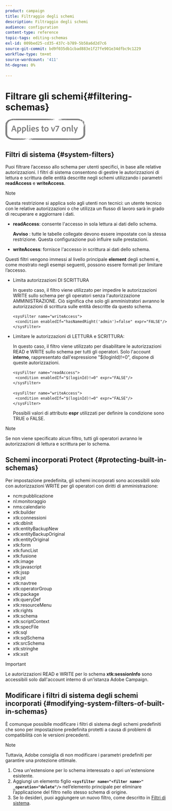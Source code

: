 ```yaml
---
product: campaign
title: Filtraggio degli schemi
description: Filtraggio degli schemi
audience: configuration
content-type: reference
topic-tags: editing-schemas
exl-id: 009bed25-cd35-437c-b789-5b58a6d2d7c6
source-git-commit: bd9f035db1cbad883e1f27fe901e34dfbc9c1229
workflow-type: tm+mt
source-wordcount: '411'
ht-degree: 0%

---
```


# Filtrare gli schemi{#filtering-schemas}

![](../../assets/v7-only.svg)

## Filtri di sistema {#system-filters}

Puoi filtrare l’accesso allo schema per utenti specifici, in base alle relative autorizzazioni. I filtri di sistema consentono di gestire le autorizzazioni di lettura e scrittura delle entità descritte negli schemi utilizzando i parametri **readAccess** e **writeAccess**.

>[!NOTE]
>
>Questa restrizione si applica solo agli utenti non tecnici: un utente tecnico con le relative autorizzazioni o che utilizza un flusso di lavoro sarà in grado di recuperare e aggiornare i dati.

* **readAccess**: consente l&#39;accesso in sola lettura ai dati dello schema.

   **Avviso** : tutte le tabelle collegate devono essere impostate con la stessa restrizione. Questa configurazione può influire sulle prestazioni.

* **writeAccess**: fornisce l&#39;accesso in scrittura ai dati dello schema.

Questi filtri vengono immessi al livello principale **element** degli schemi e, come mostrato negli esempi seguenti, possono essere formati per limitare l’accesso.

* Limita autorizzazioni DI SCRITTURA

   In questo caso, il filtro viene utilizzato per impedire le autorizzazioni WRITE sullo schema per gli operatori senza l&#39;autorizzazione AMMINISTRAZIONE. Ciò significa che solo gli amministratori avranno le autorizzazioni di scrittura sulle entità descritte da questo schema.

   ```
   <sysFilter name="writeAccess">      
    <condition enabledIf="hasNamedRight('admin')=false" expr="FALSE"/>    
   </sysFilter>
   ```

* Limitare le autorizzazioni di LETTURA e SCRITTURA:

   In questo caso, il filtro viene utilizzato per disabilitare le autorizzazioni READ e WRITE sullo schema per tutti gli operatori. Solo l&#39;account **interno**, rappresentato dall&#39;espressione &quot;$(loginId)!=0&quot;, dispone di queste autorizzazioni.

   ```
   <sysFilter name="readAccess"> 
    <condition enabledIf="$(loginId)!=0" expr="FALSE"/>
   </sysFilter>
   
   <sysFilter name="writeAccess">  
    <condition enabledIf="$(loginId)!=0" expr="FALSE"/>
   </sysFilter>
   ```

   Possibili valori di attributo **espr** utilizzati per definire la condizione sono TRUE o FALSE.

>[!NOTE]
>
>Se non viene specificato alcun filtro, tutti gli operatori avranno le autorizzazioni di lettura e scrittura per lo schema.

## Schemi incorporati Protect {#protecting-built-in-schemas}

Per impostazione predefinita, gli schemi incorporati sono accessibili solo con autorizzazioni WRITE per gli operatori con diritti di amministrazione:

* ncm:pubblicazione
* nl:monitoraggio
* nms:calendario
* xtk:builder
* xtk:connessioni
* xtk:dbInit
* xtk:entityBackupNew
* xtk:entityBackupOriginal
* xtk:entityOriginal
* xtk:form
* xtk:funcList
* xtk:fusione
* xtk:image
* xtk:javascript
* xtk:jssp
* xtk:jst
* xtk:navtree
* xtk:operatorGroup
* xtk:package
* xtk:queryDef
* xtk:resourceMenu
* xtk:rights
* xtk:schema
* xtk:scriptContext
* xtk:specFile
* xtk:sql
* xtk:sqlSchema
* xtk:srcSchema
* xtk:stringhe
* xtk:xslt

>[!IMPORTANT]
>
>Le autorizzazioni READ e WRITE per lo schema **xtk:sessionInfo** sono accessibili solo dall&#39;account interno di un&#39;istanza Adobe Campaign.

## Modificare i filtri di sistema degli schemi incorporati {#modifying-system-filters-of-built-in-schemas}

È comunque possibile modificare i filtri di sistema degli schemi predefiniti che sono per impostazione predefinita protetti a causa di problemi di compatibilità con le versioni precedenti.

>[!NOTE]
>
>Tuttavia, Adobe consiglia di non modificare i parametri predefiniti per garantire una protezione ottimale.

1. Crea un&#39;estensione per lo schema interessato o apri un&#39;estensione esistente.
1. Aggiungi un elemento figlio **`<sysfilter name="<filter name>" _operation="delete"/>`** nell’elemento principale per eliminare l’applicazione del filtro nello stesso schema di origine.
1. Se lo desideri, puoi aggiungere un nuovo filtro, come descritto in [Filtri di sistema](#system-filters).
